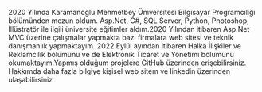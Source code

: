 

2020 Yılında Karamanoğlu Mehmetbey Üniversitesi Bilgisayar Programcılığı bölümünden mezun oldum. Asp.Net, C#, SQL Server, Python, Photoshop, İllüstratör ile ilgili üniversite eğitimler aldım.2020 Yılından itibaren Asp.Net MVC üzerine çalışmalar yapmakta bazı firmalara web sitesi ve teknik danışmanlık yapmaktayım. 2022 Eylül ayından itibaren Halka İlişkiler ve Reklamcılık bölümünü ve de Elektronik Ticaret ve Yönetimi bölümünü okumaktayım.Yapmış olduğum projelere GitHub üzerinden erişebilirsiniz. Hakkımda daha fazla bilgiye kişisel web sitem ve linkedin üzerinden ulaşabilirsiniz
 
